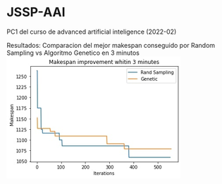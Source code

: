 # JSSP-AAI
PC1 del curso de advanced artificial inteligence (2022-02)

Resultados: Comparacion del mejor makespan conseguido por Random Sampling vs Algoritmo Genetico en 3 minutos
![alt text](https://raw.githubusercontent.com/SebsPER/JSSP-AAI/main/rand_gen.jpg)
